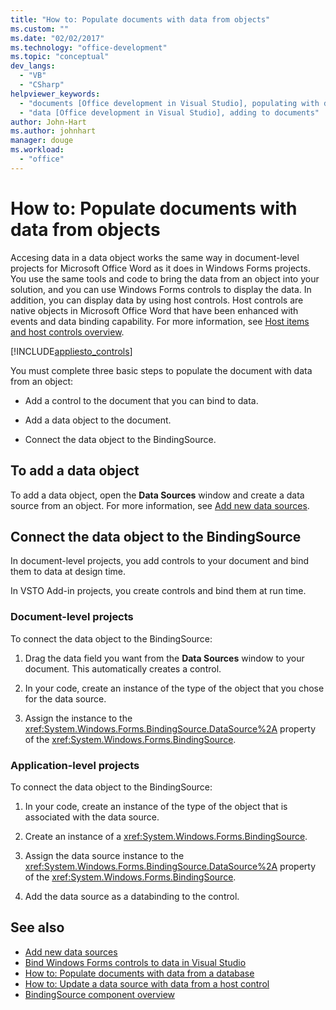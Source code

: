 ```yaml
---
title: "How to: Populate documents with data from objects"
ms.custom: ""
ms.date: "02/02/2017"
ms.technology: "office-development"
ms.topic: "conceptual"
dev_langs:
  - "VB"
  - "CSharp"
helpviewer_keywords:
  - "documents [Office development in Visual Studio], populating with data"
  - "data [Office development in Visual Studio], adding to documents"
author: John-Hart
ms.author: johnhart
manager: douge
ms.workload:
  - "office"
---
```

# How to: Populate documents with data from objects

Accesing data in a data object works the same way in document-level projects for Microsoft Office Word as it does in Windows Forms projects. You use the same tools and code to bring the data from an object into your solution, and you can use Windows Forms controls to display the data. In addition, you can display data by using host controls. Host controls are native objects in Microsoft Office Word that have been enhanced with events and data binding capability. For more information, see [Host items and host controls overview](../vsto/host-items-and-host-controls-overview.md).

[!INCLUDE[appliesto_controls](../vsto/includes/appliesto-controls-md.md)]

You must complete three basic steps to populate the document with data from an object:

-   Add a control to the document that you can bind to data.

-   Add a data object to the document.

-   Connect the data object to the BindingSource.

## To add a data object

To add a data object, open the **Data Sources** window and create a data source from an object. For more information, see [Add new data sources](../data-tools/add-new-data-sources.md).

## Connect the data object to the BindingSource

In document-level projects, you add controls to your document and bind them to data at design time.

In VSTO Add-in projects, you create controls and bind them at run time.

### Document-level projects

To connect the data object to the BindingSource:

1.  Drag the data field you want from the **Data Sources** window to your document. This automatically creates a control.

2.  In your code, create an instance of the type of the object that you chose for the data source.

3.  Assign the instance to the <xref:System.Windows.Forms.BindingSource.DataSource%2A> property of the <xref:System.Windows.Forms.BindingSource>.

### Application-level projects

To connect the data object to the BindingSource:

1.  In your code, create an instance of the type of the object that is associated with the data source.

2.  Create an instance of a <xref:System.Windows.Forms.BindingSource>.

3.  Assign the data source instance to the <xref:System.Windows.Forms.BindingSource.DataSource%2A> property of the <xref:System.Windows.Forms.BindingSource>.

4.  Add the data source as a databinding to the control.

## See also

- [Add new data sources](../data-tools/add-new-data-sources.md)
- [Bind Windows Forms controls to data in Visual Studio](../data-tools/bind-windows-forms-controls-to-data-in-visual-studio.md)
- [How to: Populate documents with data from a database](../vsto/how-to-populate-documents-with-data-from-a-database.md)
- [How to: Update a data source with data from a host control](../vsto/how-to-update-a-data-source-with-data-from-a-host-control.md)
- [BindingSource component overview](/dotnet/framework/winforms/controls/bindingsource-component-overview)